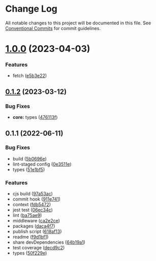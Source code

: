 # Change Log

All notable changes to this project will be documented in this file.
See [Conventional Commits](https://conventionalcommits.org) for commit guidelines.

# [1.0.0](https://github.com/fratercula/podiceps/compare/@podiceps/core@0.1.2...@podiceps/core@1.0.0) (2023-04-03)


### Features

* fetch ([e5b3e22](https://github.com/fratercula/podiceps/commit/e5b3e22f6e74f79708a4691adceb3ff5f6071b0b))





## [0.1.2](https://github.com/fratercula/podiceps/compare/@podiceps/core@0.1.1...@podiceps/core@0.1.2) (2023-03-12)


### Bug Fixes

* **core:** types ([476113f](https://github.com/fratercula/podiceps/commit/476113f06d406a880ccfc6dbb562fc80d2fe9ebb))





## 0.1.1 (2022-06-11)


### Bug Fixes

* build ([5b0696e](https://github.com/fratercula/podiceps/commit/5b0696e6e43e5cf5af2c696c0a933c4d61afc9fe))
* lint-staged config ([0e3511e](https://github.com/fratercula/podiceps/commit/0e3511e9a8adbe899b44114304bddefa40f6d81c))
* types ([51e1bf5](https://github.com/fratercula/podiceps/commit/51e1bf5cb7a02c5ab512899e719df61237073e0c))


### Features

* cjs build ([97a53ac](https://github.com/fratercula/podiceps/commit/97a53ac83c92a8e4781c3fc57fb9631ce4053fe9))
* commit hook ([911e741](https://github.com/fratercula/podiceps/commit/911e7419dfc4af55bef17f3e73f8ac55fafc1241))
* context ([fdb5472](https://github.com/fratercula/podiceps/commit/fdb54722126547c8ba2f22094d5a542bc8fbeaaf))
* jest test ([06ec34c](https://github.com/fratercula/podiceps/commit/06ec34c44a8d1506be7ecd0193aa84e3b0bf8f24))
* lint ([ba75ae9](https://github.com/fratercula/podiceps/commit/ba75ae9e04723e1ca1bcbf2190d13498aecc6b89))
* middleware ([ca2e2ce](https://github.com/fratercula/podiceps/commit/ca2e2ce41359ec589d8d7ee24ac56d2ff2fa2a82))
* packages ([daca4f7](https://github.com/fratercula/podiceps/commit/daca4f7ec8abf9a6ae4d8d584d62376e30a01f11))
* publish script ([618af13](https://github.com/fratercula/podiceps/commit/618af13d5db0611e9c0918ac29245979f3af831c))
* readme ([f9d1bf1](https://github.com/fratercula/podiceps/commit/f9d1bf11c04cbc05dbfe18f1389888eb3989d0f9))
* share devDependencies ([64b19a1](https://github.com/fratercula/podiceps/commit/64b19a12352db76a25156ed8ea687f90db01475a))
* test coverage ([decd9c2](https://github.com/fratercula/podiceps/commit/decd9c207fcfe0a430e553c4b8c7cf6852f4fb37))
* types ([50f229e](https://github.com/fratercula/podiceps/commit/50f229e4dcce57b1d3921ba3026a9ebee07472c4))
